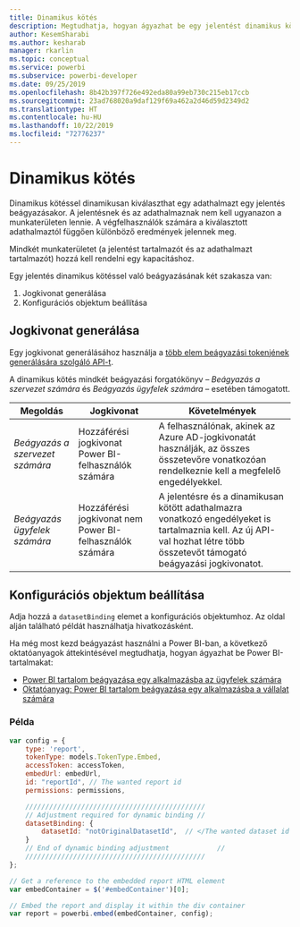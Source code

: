 ```yaml
---
title: Dinamikus kötés
description: Megtudhatja, hogyan ágyazhat be egy jelentést dinamikus kötéssel.
author: KesemSharabi
ms.author: kesharab
manager: rkarlin
ms.topic: conceptual
ms.service: powerbi
ms.subservice: powerbi-developer
ms.date: 09/25/2019
ms.openlocfilehash: 8b42b397f726e492eda80a99eb730c215eb17ccb
ms.sourcegitcommit: 23ad768020a9daf129f69a462a2d46d59d2349d2
ms.translationtype: HT
ms.contentlocale: hu-HU
ms.lasthandoff: 10/22/2019
ms.locfileid: "72776237"
---
```

# <a name="dynamic-binding"></a>Dinamikus kötés

Dinamikus kötéssel dinamikusan kiválaszthat egy adathalmazt egy jelentés beágyazásakor. A jelentésnek és az adathalmaznak nem kell ugyanazon a munkaterületen lennie. A végfelhasználók számára a kiválasztott adathalmaztól függően különböző eredmények jelennek meg.

Mindkét munkaterületet (a jelentést tartalmazót és az adathalmazt tartalmazót) hozzá kell rendelni egy kapacitáshoz.

Egy jelentés dinamikus kötéssel való beágyazásának két szakasza van:
1. Jogkivonat generálása
2. Konfigurációs objektum beállítása

## <a name="generating-a-token"></a>Jogkivonat generálása
Egy jogkivonat generálásához használja a [több elem beágyazási tokenjének generálására szolgáló API-t](embed-sample-for-customers.md#multiEmbedToken).

A dinamikus kötés mindkét beágyazási forgatókönyv – *Beágyazás a szervezet számára* és *Beágyazás ügyfelek számára* – esetében támogatott.

| Megoldás                   | Jogkivonat                               | Követelmények                                                                                                                                                  |
|---------------------------------|-------------------------------------|---------------------------------------------------------------------------------------------------------------------------------------------------------------|
| *Beágyazás a szervezet számára* | Hozzáférési jogkivonat Power BI-felhasználók számára     | A felhasználónak, akinek az Azure AD-jogkivonatát használják, az összes összetevőre vonatkozóan rendelkeznie kell a megfelelő engedélyekkel.                                                                    |
| *Beágyazás ügyfelek számára*    | Hozzáférési jogkivonat nem Power BI-felhasználók számára | A jelentésre és a dinamikusan kötött adathalmazra vonatkozó engedélyeket is tartalmaznia kell. Az új API-val hozhat létre több összetevőt támogató beágyazási jogkivonatot. |

## <a name="adjusting-the-config-object"></a>Konfigurációs objektum beállítása
Adja hozzá a `datasetBinding` elemet a konfigurációs objektumhoz. Az oldal alján található példát használhatja hivatkozásként.

Ha még most kezd beágyazást használni a Power BI-ban, a következő oktatóanyagok áttekintésével megtudhatja, hogyan ágyazhat be Power BI-tartalmakat:
* [Power BI tartalom beágyazása egy alkalmazásba az ügyfelek számára](embed-sample-for-customers.md)
* [Oktatóanyag: Power BI tartalom beágyazása egy alkalmazásba a vállalat számára](embed-sample-for-your-organization.md)

 ### <a name="example"></a>Példa
```javascript
var config = {
    type: 'report',
    tokenType: models.TokenType.Embed,
    accessToken: accessToken,
    embedUrl: embedUrl,
    id: "reportId", // The wanted report id
    permissions: permissions,

    /////////////////////////////////////////////
    // Adjustment required for dynamic binding //
    datasetBinding: {
        datasetId: "notOriginalDatasetId",  // </The wanted dataset id
    }
    // End of dynamic binding adjustment            //
    /////////////////////////////////////////////
};

// Get a reference to the embedded report HTML element
var embedContainer = $('#embedContainer')[0];

// Embed the report and display it within the div container
var report = powerbi.embed(embedContainer, config);
```